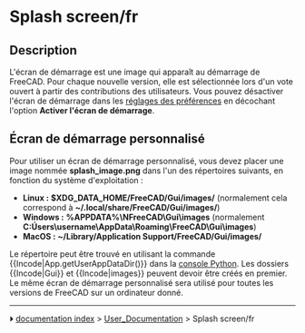 # Splash screen/fr
## Description

L\'écran de démarrage est une image qui apparaît au démarrage de FreeCAD. Pour chaque nouvelle version, elle est sélectionnée lors d\'un vote ouvert à partir des contributions des utilisateurs. Vous pouvez désactiver l\'écran de démarrage dans les [réglages des préférences](Preferences_Editor/fr.md) en décochant l\'option **Activer l\'écran de démarrage**.



## Écran de démarrage personnalisé 

Pour utiliser un écran de démarrage personnalisé, vous devez placer une image nommée **splash_image.png** dans l\'un des répertoires suivants, en fonction du système d\'exploitation :

-   **Linux :** **$XDG_DATA_HOME/FreeCAD/Gui/images/** (normalement cela correspond à **~/.local/share/FreeCAD/Gui/images/**)
-   **Windows :** **%APPDATA%\NFreeCAD\Gui\images** (normalement **C:Úsers\username\AppData\Roaming\FreeCAD\Gui\images**)
-   **MacOS :** **~/Library/Application Support/FreeCAD/Gui/images/**

Le répertoire peut être trouvé en utilisant la commande {{Incode|App.getUserAppDataDir()}} dans la [console Python](Python_console/fr.md). Les dossiers {{Incode|Gui}} et {{Incode|images}} peuvent devoir être créés en premier. Le même écran de démarrage personnalisé sera utilisé pour toutes les versions de FreeCAD sur un ordinateur donné.



---
⏵ [documentation index](../README.md) > [User_Documentation](Category_User_Documentation.md) > Splash screen/fr
